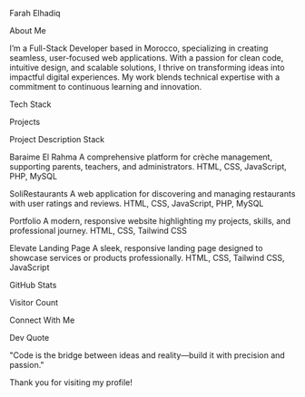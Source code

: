 Farah Elhadiq

  



  



About Me
  
I’m a Full-Stack Developer based in Morocco, specializing in creating seamless, user-focused web applications. With a passion for clean code, intuitive design, and scalable solutions, I thrive on transforming ideas into impactful digital experiences. My work blends technical expertise with a commitment to continuous learning and innovation.


Tech Stack

  
  
  
  
  
  
  
  
  
  
  



Projects



Project
Description
Stack



 Baraime El Rahma
A comprehensive platform for crèche management, supporting parents, teachers, and administrators.
HTML, CSS, JavaScript, PHP, MySQL


 SoliRestaurants
A web application for discovering and managing restaurants with user ratings and reviews.
HTML, CSS, JavaScript, PHP, MySQL


 Portfolio
A modern, responsive website highlighting my projects, skills, and professional journey.
HTML, CSS, Tailwind CSS


 Elevate Landing Page
A sleek, responsive landing page designed to showcase services or products professionally.
HTML, CSS, Tailwind CSS, JavaScript



  
  



GitHub Stats

  
  



Visitor Count

  



Connect With Me

  
  
  



Dev Quote

    
  "Code is the bridge between ideas and reality—build it with precision and passion."




  Thank you for visiting my profile!

